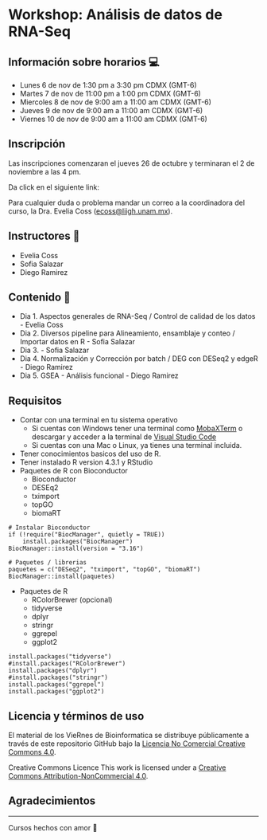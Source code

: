 # Workshop: Análisis de datos de RNA-Seq

## Información sobre horarios 💻
- Lunes 6 de nov de 1:30 pm a 3:30 pm CDMX (GMT-6)
- Martes 7 de nov de 11:00 pm a 1:00 pm CDMX (GMT-6)
- Miercoles 8 de nov de 9:00 am a 11:00 am CDMX (GMT-6)
- Jueves 9 de nov de 9:00 am a 11:00 am CDMX (GMT-6)
- Viernes 10 de nov de 9:00 am a 11:00 am CDMX (GMT-6)

## Inscripción

Las inscripciones comenzaran el jueves 26 de octubre y terminaran el 2 de noviembre a las 4 pm.

Da click en el siguiente link:

Para cualquier duda o problema mandar un correo a la coordinadora del curso, la Dra. Evelia Coss (ecoss@liigh.unam.mx).

## Instructores 👾

- Evelia Coss
- Sofia Salazar
- Diego Ramirez

## Contenido 📌

- Dia 1. Aspectos generales de RNA-Seq / Control de calidad de los datos - Evelia Coss
- Dia 2. Diversos pipeline para Alineamiento, ensamblaje y conteo / Importar datos en R - Sofia Salazar
- Dia 3.  - Sofia Salazar
- Dia 4. Normalización y Corrección por batch / DEG con DESeq2 y edgeR - Diego Ramirez
- Dia 5. GSEA - Análisis funcional - Diego Ramirez


## Requisitos

- Contar con una terminal en tu sistema operativo
  - Si cuentas con Windows tener una terminal como [MobaXTerm](https://mobaxterm.mobatek.net/) o descargar y acceder a la terminal de [Visual Studio Code](https://code.visualstudio.com/)
  - Si cuentas con una Mac o Linux, ya tienes una terminal incluida.
- Tener conocimientos basicos del uso de R.
- Tener instalado R version 4.3.1 y RStudio
- Paquetes de R con Bioconductor
  - Bioconductor
  - DESEq2
  - tximport
  - topGO
  - biomaRT

```
# Instalar Bioconductor
if (!require("BiocManager", quietly = TRUE))
    install.packages("BiocManager")
BiocManager::install(version = "3.16")

# Paquetes / librerias
paquetes = c("DESeq2", "tximport", "topGO", "biomaRT")
BiocManager::install(paquetes)
```

- Paquetes de R
  - RColorBrewer (opcional)
  - tidyverse
  - dplyr
  - stringr
  - ggrepel
  - ggplot2
 
```
install.packages("tidyverse")
#install.packages("RColorBrewer")
install.packages("dplyr")
#install.packages("stringr")
install.packages("ggrepel")
install.packages("ggplot2")
```

## Licencia y términos de uso

El material de los VieRnes de Bioinformatica se distribuye públicamente a través de este repositorio GitHub bajo la [Licencia No Comercial Creative Commons 4.0](https://creativecommons.org/licenses/by-nc/4.0/).

Creative Commons Licence This work is licensed under a [Creative Commons Attribution-NonCommercial 4.0](https://creativecommons.org/licenses/by-nc/4.0/).

## Agradecimientos

-----
Cursos hechos con amor 💜

